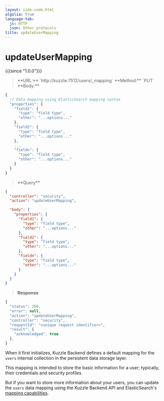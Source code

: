 ```yaml
---
layout: side-code.html
algolia: true
language-tab:
  js: HTTP
  json: Other protocols
title: updateUserMapping
---
```



# updateUserMapping

{{{since "1.0.0"}}}



<blockquote class="js">
<p>
**URL:** `http://kuzzle:7512/users/_mapping`  
**Method:** `PUT`  
**Body:**
</p>
</blockquote>


```js
{
  // Data mapping using ElasticSearch mapping syntax
  "properties": {
    "field1": {
      "type": "field type",
      "other": "...options..."
    },
    "field2": {
      "type": "field type",
      "other": "...options..."
    },
    ...
    "fieldn": {
      "type": "field type",
      "other": "...options..."
    }
  }
}
```

<blockquote class="json">
<p>
**Query**
</p>
</blockquote>

```json
{
  "controller": "security",
  "action": "updateUserMapping",

  "body": {
    "properties": {
      "field1": {
        "type": "field type",
        "other": "...options..."
      },
      "field2": {
        "type": "field type",
        "other": "...options..."
      },
      "fieldn": {
        "type": "field type",
        "other": "...options..."
      }
    }
  }
}
```

>**Response**

```javascript
{
  "status": 200,                     
  "error": null,                     
  "action": "updateUserMapping",
  "controller": "security",
  "requestId": "<unique request identifier>",
  "result": {
    "acknowledged": true
  },
}
```

When it first initializes, Kuzzle Backend defines a default mapping for the `users` internal collection in the persistent data storage layer.

This mapping is intended to store the basic information for a user; typically, their credentials and security profiles.

But if you want to store more information about your users, you can update the `users` data mapping using the Kuzzle Backend API and
ElasticSearch's [mapping capabilities](https://www.elastic.co/guide/en/elasticsearch/reference/5.x/mapping.html).
